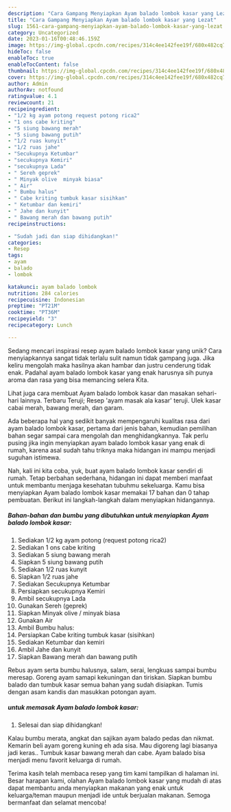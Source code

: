 ```yaml
---
description: "Cara Gampang Menyiapkan Ayam balado lombok kasar yang Lezat"
title: "Cara Gampang Menyiapkan Ayam balado lombok kasar yang Lezat"
slug: 1561-cara-gampang-menyiapkan-ayam-balado-lombok-kasar-yang-lezat
category: Uncategorized
date: 2023-01-16T00:48:46.159Z
image: https://img-global.cpcdn.com/recipes/314c4ee142fee19f/680x482cq70/ayam-balado-lombok-kasar-foto-resep-utama.jpg
hideToc: false
enableToc: true
enableTocContent: false
thumbnail: https://img-global.cpcdn.com/recipes/314c4ee142fee19f/680x482cq70/ayam-balado-lombok-kasar-foto-resep-utama.jpg
cover: https://img-global.cpcdn.com/recipes/314c4ee142fee19f/680x482cq70/ayam-balado-lombok-kasar-foto-resep-utama.jpg
author: Admin
authorAv: notfound
ratingvalue: 4.1
reviewcount: 21
recipeingredient:
- "1/2 kg ayam potong request potong rica2"
- "1 ons cabe kriting"
- "5 siung bawang merah"
- "5 siung bawang putih"
- "1/2 ruas kunyit"
- "1/2 ruas jahe"
- "Secukupnya Ketumbar"
- "secukupnya Kemiri"
- "secukupnya Lada"
- " Sereh geprek"
- " Minyak olive  minyak biasa"
- " Air"
- " Bumbu halus"
- " Cabe kriting tumbuk kasar sisihkan"
- " Ketumbar dan kemiri"
- " Jahe dan kunyit"
- " Bawang merah dan bawang putih"
recipeinstructions:

- "Sudah jadi dan siap dihidangkan!"
categories:
- Resep
tags:
- ayam
- balado
- lombok

katakunci: ayam balado lombok 
nutrition: 284 calories
recipecuisine: Indonesian
preptime: "PT21M"
cooktime: "PT36M"
recipeyield: "3"
recipecategory: Lunch

---
```





Sedang mencari inspirasi resep ayam balado lombok kasar yang unik? Cara menyiapkannya sangat tidak terlalu sulit namun tidak gampang juga. Jika keliru mengolah maka hasilnya akan hambar dan justru cenderung tidak enak. Padahal ayam balado lombok kasar yang enak harusnya sih punya aroma dan rasa yang bisa memancing selera Kita.





Lihat juga cara membuat Ayam balado lombok kasar dan masakan sehari-hari lainnya. Terbaru Teruji; Resep &#39;ayam masak ala kasar&#39; teruji. Ulek kasar cabai merah, bawang merah, dan garam.

Ada beberapa hal yang sedikit banyak mempengaruhi kualitas rasa dari ayam balado lombok kasar, pertama dari jenis bahan, kemudian pemilihan bahan segar sampai cara mengolah dan menghidangkannya. Tak perlu pusing jika ingin menyiapkan ayam balado lombok kasar yang enak di rumah, karena asal sudah tahu triknya maka hidangan ini mampu menjadi suguhan istimewa.






Nah, kali ini kita coba, yuk, buat ayam balado lombok kasar sendiri di rumah. Tetap berbahan sederhana, hidangan ini dapat memberi manfaat untuk membantu menjaga kesehatan tubuhmu sekeluarga. Kamu bisa menyiapkan Ayam balado lombok kasar memakai 17 bahan dan 0 tahap pembuatan. Berikut ini langkah-langkah dalam menyiapkan hidangannya.

<!--inarticleads1-->

##### Bahan-bahan dan bumbu yang dibutuhkan untuk menyiapkan Ayam balado lombok kasar:

1. Sediakan 1/2 kg ayam potong (request potong rica2)
1. Sediakan 1 ons cabe kriting
1. Sediakan 5 siung bawang merah
1. Siapkan 5 siung bawang putih
1. Sediakan 1/2 ruas kunyit
1. Siapkan 1/2 ruas jahe
1. Sediakan Secukupnya Ketumbar
1. Persiapkan secukupnya Kemiri
1. Ambil secukupnya Lada
1. Gunakan  Sereh (geprek)
1. Siapkan  Minyak olive / minyak biasa
1. Gunakan  Air
1. Ambil  Bumbu halus:
1. Persiapkan  Cabe kriting tumbuk kasar (sisihkan)
1. Sediakan  Ketumbar dan kemiri
1. Ambil  Jahe dan kunyit
1. Siapkan  Bawang merah dan bawang putih


Rebus ayam serta bumbu halusnya, salam, serai, lengkuas sampai bumbu meresap. Goreng ayam samapi kekuningan dan tiriskan. Siapkan bumbu balado dan tumbuk kasar semua bahan yang sudah disiapkan. Tumis dengan asam kandis dan masukkan potongan ayam. 

<!--inarticleads2-->

#####  untuk memasak Ayam balado lombok kasar:


1. Selesai dan siap dihidangkan!

Kalau bumbu merata, angkat dan sajikan ayam balado pedas dan nikmat. Kemarin beli ayam goreng kuning eh ada sisa. Mau digoreng lagi biasanya jadi keras.. Tumbuk kasar bawang merah dan cabe. Ayam balado bisa menjadi menu favorit keluarga di rumah. 

Terima kasih telah membaca resep yang tim kami tampilkan di halaman ini. Besar harapan kami, olahan Ayam balado lombok kasar yang mudah di atas dapat membantu anda menyiapkan makanan yang enak untuk keluarga/teman maupun menjadi ide untuk berjualan makanan. Semoga bermanfaat dan selamat mencoba!
